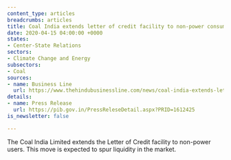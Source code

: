 ```yaml
---
content_type: articles
breadcrumbs: articles
title: Coal India extends letter of credit facility to non-power consumers
date: 2020-04-15 04:00:00 +0000
states:
- Center-State Relations
sectors:
- Climate Change and Energy
subsectors:
- Coal
sources:
- name: Business Line
  url: https://www.thehindubusinessline.com/news/coal-india-extends-letter-of-credit-facility-to-non-power-consumers/article31296310.ece
details:
- name: Press Release
  url: https://pib.gov.in/PressReleseDetail.aspx?PRID=1612425
is_newsletter: false

---
```

The Coal India Limited extends the Letter of Credit facility to non-power users. This move is expected to spur liquidity in the market.
